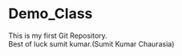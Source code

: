 # Demo_Class
This is my first Git Repository.
<br>
Best of luck sumit kumar.(Sumit Kumar Chaurasia)

